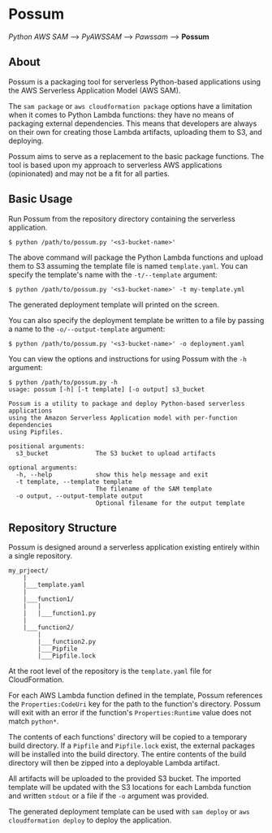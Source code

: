 # Possum

*Python AWS SAM* --> *PyAWSSAM* --> *Pawssam* --> **Possum**

## About

Possum is a packaging tool for serverless Python-based applications using the AWS Serverless Application Model (AWS SAM).

The `sam package` or `aws cloudformation package` options have a  limitation when it comes to Python Lambda functions: they have no means of packaging external dependencies. This means that developers are always on their own for creating those Lambda artifacts, uploading them to S3, and deploying.

Possum aims to serve as a replacement to the basic package functions. The tool is based upon my approach to serverless AWS applications (opinionated) and may not be a fit for all parties.

## Basic Usage

Run Possum from the repository directory containing the serverless application.

```
$ python /path/to/possum.py '<s3-bucket-name>'
```

The above command will package the Python Lambda functions and upload them to S3 assuming the template file is named `template.yaml`. You can specify the template's name with the `-t/--template` argument:

```
$ python /path/to/possum.py '<s3-bucket-name>' -t my-template.yml
```

The generated deployment template will printed on the screen.

You can also specify the deployment template be written to a file by passing a name to the `-o/--output-template` argument:

```
$ python /path/to/possum.py '<s3-bucket-name>' -o deployment.yaml
```

You can view the options and instructions for using Possum with the `-h` argument:

```
$ python /path/to/possum.py -h
usage: possum [-h] [-t template] [-o output] s3_bucket
 
Possum is a utility to package and deploy Python-based serverless applications
using the Amazon Serverless Application model with per-function dependencies
using Pipfiles.
 
positional arguments:
  s3_bucket             The S3 bucket to upload artifacts
 
optional arguments:
  -h, --help            show this help message and exit
  -t template, --template template
                        The filename of the SAM template
  -o output, --output-template output
                        Optional filename for the output template
```

## Repository Structure

Possum is designed around a serverless application existing entirely within a single repository.

```
my_prjoect/
    |
    |___template.yaml
    |
    |___function1/
    |   |
    |   |___function1.py
    |
    |___function2/
        |
        |___function2.py
        |___Pipfile
        |___Pipfile.lock
```

At the root level of the repository is the `template.yaml` file for CloudFormation.

For each AWS Lambda function defined in the template, Possum references the `Properties:CodeUri` key for the path to the function's directory. Possum will exit with an error if the function's `Properties:Runtime` value does not match `python*`.

The contents of each functions' directory will be copied to a temporary build directory. If a `Pipfile` and `Pipfile.lock` exist, the external packages will be installed into the build directory. The entire contents of the build directory will then be zipped into a deployable Lambda artifact.

All artifacts will be uploaded to the provided S3 bucket. The imported template will be updated with the S3 locations for each Lambda function and written `stdout` or a file if the `-o` argument was provided.

The generated deployment template can be used with `sam deploy` or `aws cloudformation deploy` to deploy the application.
